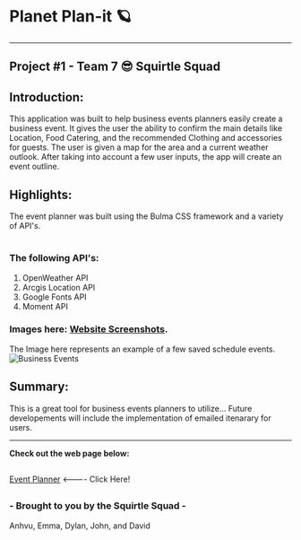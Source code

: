 # Planet Plan-it 🪐
---

## Project #1 - Team 7  😎 Squirtle Squad

## Introduction: 

This application was built to help business events planners easily create a business event. It gives the user the ability to confirm the main details like Location, Food Catering, and the recommended Clothing and accessories for guests. The user is given a map for the area and a current weather outlook. After taking into account a few user inputs, the app will create an event outline. 

## Highlights:

The event planner was built using the Bulma CSS framework and a variety of API's. 
#
### The following API's:
1. OpenWeather API
2. Arcgis Location API
3. Google Fonts API
4. Moment API

### Images here: [Website Screenshots](https:). 

The Image here represents an example of a few saved schedule events. 
![Business Events](Events.png)

## Summary: 

This is a great tool for business events planners to utilize...
Future developements will include the implementation of emailed itenarary for users. 

--- 
**Check out the web page below:**
##
[Event Planner](https://think-again-coder.github.io/eventplanner/) <---- Click Here!
## 
### - Brought to you by the Squirtle Squad - 

Anhvu, Emma, Dylan, John, and David


